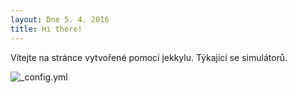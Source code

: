 ```yaml
---
layout: Dne 5. 4. 2016
title: Hi there!
---
```


Vítejte na stránce vytvořené pomocí jekkylu. Týkající se simulátorů.

![_config.yml](http://www.rebelsracing.cz/cs/novinky/files/pictures/news/301-racebox.jpg)

